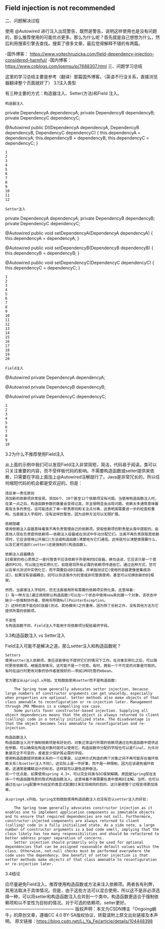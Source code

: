 ## Field injection is not recommended

二、问题解决过程

使用 @Autowired 进行注入出现警告，既然是警告，说明这样使用也是没有问题的，那么推荐使用的可能优点更多。那么为什么呢？首先就是自己想想为什么，然后利用搜索引擎去查找。搜索了很多文章，最后觉得解释不错的有两篇。

-国外博客： https://www.vojtechruzicka.com/field-dependency-injection-considered-harmful/
-国内博客： https://www.cnblogs.com/joemsu/p/7688307.html
三、问题学习总结

这里的学习总结主要是参考（翻译）那篇国外博客。（英语不行没关系，直接浏览器翻译整个页面就好了）
3.1注入类型

有三种主要的方式：构造器注入、Setter(方法)和Field 注入。

    构造器注入


private DependencyA dependencyA;
private DependencyB dependencyB;
private DependencyC dependencyC;

@Autowired
public DI(DependencyA dependencyA, DependencyB dependencyB, DependencyC dependencyC) {
    this.dependencyA = dependencyA;
    this.dependencyB = dependencyB;
    this.dependencyC = dependencyC;
}

    1
    2
    3
    4
    5
    6
    7
    8
    9
    10
    11
    12
    
    Setter注入


private DependencyA dependencyA;
private DependencyB dependencyB;
private DependencyC dependencyC;

@Autowired
public void setDependencyA(DependencyA dependencyA) {
    this.dependencyA = dependencyA;
}

@Autowired
public void setDependencyB(DependencyB dependencyB) {
    this.dependencyB = dependencyB;
}

@Autowired
public void setDependencyC(DependencyC dependencyC) {
    this.dependencyC = dependencyC;
}

    1
    2
    3
    4
    5
    6
    7
    8
    9
    10
    11
    12
    13
    14
    15
    16
    17
    18
    19
    20
    
    Field注入

 

@Autowired
private DependencyA dependencyA;

@Autowired
private DependencyB dependencyB;

@Autowired
private DependencyC dependencyC;

    1
    2
    3
    4
    5
    6
    7
    8
    9
    10

3.2为什么不推荐使用Field注入

从上面的示例中我们可以发现Field注入非常简短，简洁，代码易于阅读。类可以只关注重要的内容，而不受样板代码的影响。不需要构造函数或setter提供来依赖，只需要在字段上面加上@Autowired注解就行了。Java是非常冗长的，所以任何缩短代码的机会都是受欢迎的。但是：

    违反单一责任原则
    添加新的依赖项非常容易。添加6个、10个甚至12个依赖项没有问题。当使用构造函数注入时，在某一点之后，构造函数参数的数量会变得过高，并且很明显会出现问题。依赖太多通常意味着类有太多的责任。这可能违反了单一职责原则和关注点分离，这表明类需要进一步的检查和重构。当直接注入字段时，没有这样的警告，因为这种方法可以无限扩展。
    
    依赖隐藏
    使用依赖注入容器意味着类不再负责管理自己的依赖项。获取依赖项的职责是从类中提取的。由其他人现在负责提供依赖项——依赖注入容器或在测试中手动分配它们。当类不再负责获取其依赖项时，它应该使用公共接口(方法或构造函数)清楚地与它们通信。这样就可以清楚类需要什么，以及它是可选的(setter)还是强制的(构造函数)。
    
    依赖注入容器耦合
    DI框架的核心思想之一是托管类不应该依赖于所使用的DI容器。换句话说，它应该只是一个普通的POJO，可以独立地实例化它，前提是将所有必需的依赖项传递给它。通过这种方式，您可以在单元测试中实例化它，而不需要启动DI容器，并单独测试它(使用的容器更像是集成测试)。如果没有容器耦合，则可以将该类作为托管或非托管类使用，甚至可以切换到新的DI框架。
    
    然而，当直接注入字段时，您无法直接用所有需要的依赖项实例化类。这意味着:
    1）有一种方法(通过调用默认构造函数)可以在一个状态中使用new来创建一个对象，该状态中缺少一些强制协作者，使用将导致NullPointerException。
    2）这样的类不能在DI容器(测试、其他模块)之外重用，因为除了反射之外，没有其他方法为它提供所需的依赖项。
    
    不变性
    与构造函数不同，Field注入不能用于将依赖项分配给最终字段。

3.3构造函数注入 vs Setter注入

Field注入可能不是解决之道。那么setter注入和构造函数呢？

    Setters
    使用setter注入依赖项。类应该能够在不提供它们的情况下工作。在对象实例化之后，可以随时更改依赖项。根据具体情况，这可能不是一个优势。有时，拥有一个不可变的对象是可取的。有时在运行时更改对象的协作者是很好的——例如JMX托管的mbean。
    
    官方建议从spring3.x开始。文档鼓励使用setter而不是构造函数:
    
        The Spring team generally advocates setter injection, because large numbers of constructor arguments can get unwieldy, especially when properties are optional. Setter methods also make objects of that class amenable to reconfiguration or re-injection later. Management through JMX MBeans is a compelling use case.
        Some purists favor constructor-based injection. Supplying all object dependencies means that the object is always returned to client (calling) code in a totally initialized state. The disadvantage is that the object becomes less amenable to reconfiguration and re-injection.
    
    构造函数注入
    构造函数注入对于强制依赖项是有好处的。对象正常运行所需的依赖项通过在构造函数中提供这些参数，可以确保在构造对象时就可以使用它。构造函数中分配的字段也可以是final，允许对象是完全不可变的，或者至少保护其必需的字段。
    使用构造函数提供依赖关系的一个后果是，以这种方式构造的两个对象之间不再可能存在循环依赖关系(与setter注入不同)。这实际上是一件好事，而不是一种限制，因为应该避免循环依赖，这通常是糟糕设计的标志。这样就可以避免这种做法。
    另一个优点是，如果使用spring 4.3+，可以完全将类与DI框架解耦。原因是Spring现在支持一个构造函数场景的隐式构造函数注入。这意味着不再需要在类中使用DI注解。当然，也可以通过在spring配置中为给定的类显式配置DI来实现相同的目的，这只是使整个过程变得更加简单。
    
    从spring4.x开始，Spring文档鼓励使用构造函数注入也没有否认setter注入的好处:
    
        The Spring team generally advocates constructor injection as it enables one to implement application components as immutable objects and to ensure that required dependencies are not null. Furthermore, constructor-injected components are always returned to client (calling) code in a fully initialized state. As a side note, a large number of constructor arguments is a bad code smell, implying that the class likely has too many responsibilities and should be refactored to better address proper separation of concerns.
        Setter injection should primarily only be used for optional dependencies that can be assigned reasonable default values within the class. Otherwise, not-null checks must be performed everywhere the code uses the dependency. One benefit of setter injection is that setter methods make objects of that class amenable to reconfiguration or re-injection later.

3.4结论

应尽量避免Field注入。推荐使用构造函数或方法来注入依赖项。两者各有利弊，其用法取决于具体情况。但是，由于这些方法可以混合使用，所以这不是非必须选择一种，可以将setter和构造函数注入合并到一个类中。构造函数更适合于强制依赖项和以不变性为目标的情况。对于可选的依赖项，setter更好。
————————————————
版权声明：本文为CSDN博主「Ongoing蜗牛」的原创文章，遵循CC 4.0 BY-SA版权协议，转载请附上原文出处链接及本声明。
原文链接：https://blog.csdn.net/Li_Ya_Fei/article/details/104448398